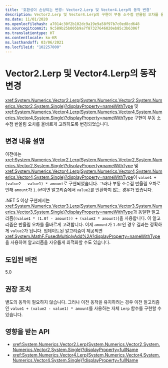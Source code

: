 ```yaml
---
title: '호환성이 손상되는 변경: Vector2.Lerp 및 Vector4.Lerp의 동작 변경'
description: Vector2.Lerp 및 Vector4.Lerp의 구현이 부동 소수점 반올림 오차를 올바르게 고려하도록 변경된 핵심 .NET 라이브러리의 .NET 5 호환성이 손상되는 변경에 관해 알아봅니다.
ms.date: 11/01/2020
ms.openlocfilehash: a7014c30f2b102dc9a19e9a58f97b7c0ed8cd648
ms.sourcegitcommit: 9c589b25b005b9a7f87327646020eb85c3b6306f
ms.translationtype: HT
ms.contentlocale: ko-KR
ms.lasthandoff: 03/06/2021
ms.locfileid: "102257000"
---
```

# <a name="behavior-change-for-vector2lerp-and-vector4lerp"></a>Vector2.Lerp 및 Vector4.Lerp의 동작 변경

<xref:System.Numerics.Vector2.Lerp(System.Numerics.Vector2,System.Numerics.Vector2,System.Single)?displayProperty=nameWithType> 및 <xref:System.Numerics.Vector4.Lerp(System.Numerics.Vector4,System.Numerics.Vector4,System.Single)?displayProperty=nameWithType> 구현이 부동 소수점 반올림 오차를 올바르게 고려하도록 변경되었습니다.

## <a name="change-description"></a>변경 내용 설명

이전에는 <xref:System.Numerics.Vector2.Lerp(System.Numerics.Vector2,System.Numerics.Vector2,System.Single)?displayProperty=nameWithType> 및 <xref:System.Numerics.Vector4.Lerp(System.Numerics.Vector4,System.Numerics.Vector4,System.Single)?displayProperty=nameWithType>이 `value1 + (value2 - value1) * amount`로 구현되었습니다. 그러나 부동 소수점 반올림 오차로 인해 `amount`가 `1.0f`이면 알고리즘에서 `value2`를 반환하지 않는 경우가 있습니다.

.NET 5 이상 구현에서는 <xref:System.Numerics.Vector3.Lerp(System.Numerics.Vector3,System.Numerics.Vector3,System.Single)?displayProperty=nameWithType>과 동일한 알고리즘(`(value1 * (1.0f - amount)) + (value2 * amount)`)을 사용합니다. 이 알고리즘은 반올림 오차를 올바르게 고려합니다. 이제 `amount`가 `1.0f`인 경우 결과는 정확하게 `value2`가 됩니다. 업데이트된 알고리즘이 제공되면 <xref:System.MathF.FusedMultiplyAdd%2A?displayProperty=nameWithType>을 사용하여 알고리즘을 자유롭게 최적화할 수도 있습니다.

## <a name="version-introduced"></a>도입된 버전

5.0

## <a name="recommended-action"></a>권장 조치

별도의 동작이 필요하지 않습니다. 그러나 이전 동작을 유지하려는 경우 이전 알고리즘인 `value1 + (value2 - value1) * amount`를 사용하는 자체 `Lerp` 함수를 구현할 수 있습니다.

## <a name="affected-apis"></a>영향을 받는 API

- <xref:System.Numerics.Vector2.Lerp(System.Numerics.Vector2,System.Numerics.Vector2,System.Single)?displayProperty=fullName>
- <xref:System.Numerics.Vector4.Lerp(System.Numerics.Vector4,System.Numerics.Vector4,System.Single)?displayProperty=fullName>

<!--

#### Category

Core .NET libraries

### Affected APIs

- `M:System.Numerics.Vector2.Lerp(System.Numerics.Vector2,System.Numerics.Vector2,System.Single)`
- `M:System.Numerics.Vector4.Lerp(System.Numerics.Vector4,System.Numerics.Vector4,System.Single)`

-->
